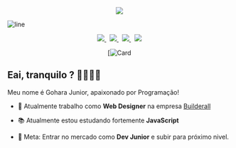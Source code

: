 <p align="center">
  <a href="">
    <img src="https://user-images.githubusercontent.com/57417305/87222610-74eeec00-c34b-11ea-9803-00736d9ac97a.gif">
  </a>
</p>

![line](https://user-images.githubusercontent.com/57417305/81239377-13bd3c00-8fdb-11ea-9567-30a27becb1bf.gif)

<p align="center">
    <!-- Badge - GitHub -->
  <a href="https://github.com/goharajunior">
    <img src="https://img.shields.io/github/followers/goharajunior?style=social"/>  
  </a>
  &nbsp; 
  <!-- Badge - LinkedIn -->
  <a href="https://www.linkedin.com/in/goharajunior/">
    <img src="https://img.shields.io/badge/-LinkedIn-blue?style=flat-square&logo=Linkedin&logoColor=white&link=https://www.linkedin.com/in/goharajunior/">
  </a>
  &nbsp;
  <!-- Badge - Gmail -->
  <a href="mailto:lucasgdbittencourt@gmail.com">
    <img src="https://img.shields.io/badge/-Gmail-c14438?style=flat-square&logo=Gmail&logoColor=white&link=mailto:goharajunior@gmail.com">
  </a>
  &nbsp;
  <!-- Badge - Twitter -->
  <a href="https://twitter.com/goharadev">
    <img src="https://img.shields.io/badge/-Twitter-1ca0f1?style=flat-square&labelColor=1ca0f1&logo=twitter&logoColor=white&link=https://twitter.com/goharadev">
  </a>
</p>

<!-- Card -->
<div align="center">

  [![Card](https://github-readme-stats.vercel.app/api?username=GoharaJunior&theme=shades-of-purple&show_icons=true)
</div>

<!-- Apresentação -->
## Eai, tranquilo ? 🤜🏼🤛🏼

Meu nome é Gohara Junior, apaixonado por Programação! 

- 💼 Atualmente trabalho como **Web Designer** na empresa [Builderall](https://builderall.com/)

- 📚 Atualmente estou estudando fortemente **JavaScript**
- 📌 Meta: Entrar no mercado como **Dev Junior** e subir para próximo nivel.


